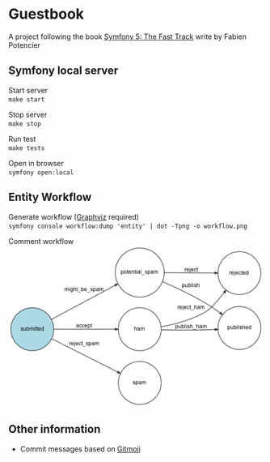 # Guestbook

A project following the book [Symfony 5: The Fast Track](https://symfony.com/book) write by Fabien Potencier

## Symfony local server
Start server<br/>
``
make start
``

Stop server<br/>
``
make stop
``

Run test<br/>
``
make tests
``

Open in browser<br/>
``
symfony open:local
``


## Entity Workflow

Generate workflow ([Graphviz](https://www.graphviz.org/) required) <br/>
``
symfony console workflow:dump 'entity' | dot -Tpng -o workflow.png
``

Comment workflow<br/>
![alt text](./doc/workflow_comment.png "Comment Workflow")


## Other information

* Commit messages based on [Gitmoji](https://gitmoji.carloscuesta.me/)